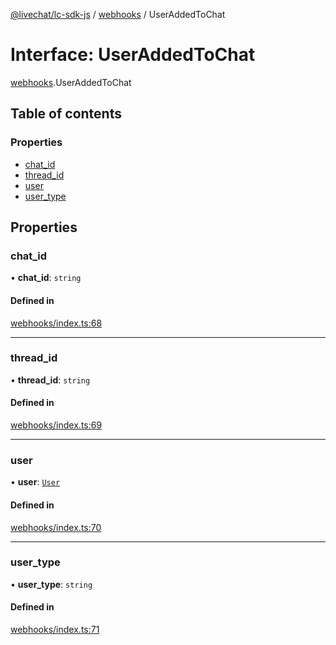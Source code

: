[@livechat/lc-sdk-js](../README.md) / [webhooks](../modules/webhooks.md) / UserAddedToChat

# Interface: UserAddedToChat

[webhooks](../modules/webhooks.md).UserAddedToChat

## Table of contents

### Properties

- [chat\_id](webhooks.UserAddedToChat.md#chat_id)
- [thread\_id](webhooks.UserAddedToChat.md#thread_id)
- [user](webhooks.UserAddedToChat.md#user)
- [user\_type](webhooks.UserAddedToChat.md#user_type)

## Properties

### chat\_id

• **chat\_id**: `string`

#### Defined in

[webhooks/index.ts:68](https://github.com/livechat/lc-sdk-js/blob/c7b3817/src/webhooks/index.ts#L68)

___

### thread\_id

• **thread\_id**: `string`

#### Defined in

[webhooks/index.ts:69](https://github.com/livechat/lc-sdk-js/blob/c7b3817/src/webhooks/index.ts#L69)

___

### user

• **user**: [`User`](../modules/agent_structures_users.md#user)

#### Defined in

[webhooks/index.ts:70](https://github.com/livechat/lc-sdk-js/blob/c7b3817/src/webhooks/index.ts#L70)

___

### user\_type

• **user\_type**: `string`

#### Defined in

[webhooks/index.ts:71](https://github.com/livechat/lc-sdk-js/blob/c7b3817/src/webhooks/index.ts#L71)
